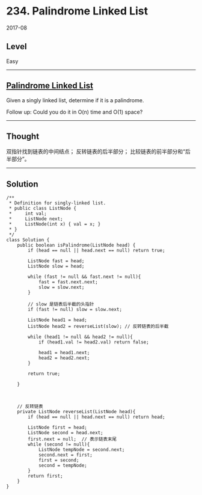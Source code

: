 # 234. Palindrome Linked List

2017-08


## Level

Easy


---


## [Palindrome Linked List](https://leetcode.com/problems/palindrome-linked-list/description/)

Given a singly linked list, determine if it is a palindrome.

Follow up:
Could you do it in O(n) time and O(1) space?


---


## Thought

双指针找到链表的中间结点；
反转链表的后半部分；
比较链表的前半部分和“后半部分”。


---


## Solution

```
/**
 * Definition for singly-linked list.
 * public class ListNode {
 *     int val;
 *     ListNode next;
 *     ListNode(int x) { val = x; }
 * }
 */
class Solution {
    public boolean isPalindrome(ListNode head) {
        if (head == null || head.next == null) return true;
        
        ListNode fast = head;
        ListNode slow = head;
        
        while (fast != null && fast.next != null){
            fast = fast.next.next;
            slow = slow.next;
        }
        
        // slow 是链表后半截的头指针
        if (fast != null) slow = slow.next;
        
        ListNode head1 = head;
        ListNode head2 = reverseList(slow); // 反转链表的后半截
        
        while (head1 != null && head2 != null){
            if (head1.val != head2.val) return false;
            
            head1 = head1.next;
            head2 = head2.next;
        }
        
        return true;
        
    }
    
    
    
    // 反转链表
    private ListNode reverseList(ListNode head){
        if (head == null || head.next == null) return head;
        
        ListNode first = head;
        ListNode second = head.next;
        first.next = null;  // 表示链表末尾
        while (second != null){
            ListNode tempNode = second.next;
            second.next = first;
            first = second;
            second = tempNode;
        }
        return first;
    }
}
```


